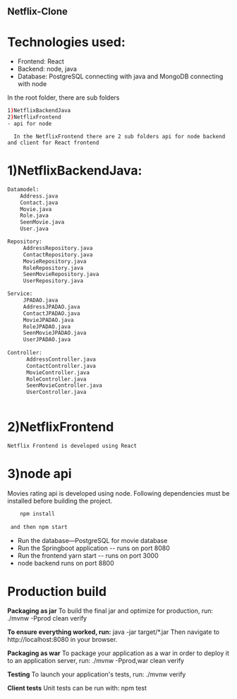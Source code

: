 ## Netflix-Clone
# Technologies used:

- Frontend: React
- Backend: node, java
- Database: PostgreSQL connecting with java and
            MongoDB connecting with node

In the root folder, there are sub folders
```sh
1)NetflixBackendJava
2)NetflixFrontend
- api for node
```


      In the NetflixFrontend there are 2 sub folders api for node backend and client for React frontend

# 1)NetflixBackendJava:
```sh
Datamodel:
    Address.java
    Contact.java
    Movie.java
    Role.java
    SeenMovie.java
    User.java

Repository:
     AddressRepository.java
     ContactRepository.java
     MovieRepository.java
     RoleRepository.java
     SeenMovieRepository.java
     UserRepository.java

Service:
     JPADAO.java
     AddressJPADAO.java
     ContactJPADAO.java
     MovieJPADAO.java
     RoleJPADAO.java
     SeenMovieJPADAO.java
     UserJPADAO.java
     
Controller:
      AddressController.java
      ContactController.java
      MovieController.java
      RoleController.java
      SeenMovieController.java
      UserController.java
    
```
# 2)NetflixFrontend
    Netflix Frontend is developed using React

# 3)node api
Movies rating api is developed using node.
Following dependencies must be installed before building the project.

```sh
    npm install
 
 and then npm start 
``` 

- Run the database—PostgreSQL for movie database
- Run the Springboot application  -- runs on port 8080
- Run the frontend yarn start -- runs on port 3000
- node backend runs on port 8800

# Production build
**Packaging as jar**
To build the final jar and optimize for production, run:
./mvnw -Pprod clean verify

**To ensure everything worked, run:**
java -jar target/*.jar
Then navigate to http://localhost:8080 in your browser.

**Packaging as war**
To package your application as a war in order to deploy it to an application server, run:
./mvnw -Pprod,war clean verify

**Testing**
To launch your application's tests, run:
./mvnw verify

**Client tests**
Unit tests  can be run with:
npm test


